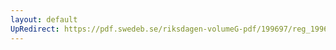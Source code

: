 ```yaml
---
layout: default
UpRedirect: https://pdf.swedeb.se/riksdagen-volumeG-pdf/199697/reg_199697/reg_199697_0420.pdf
---
```

